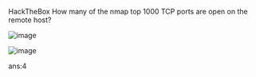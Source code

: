HackTheBox
How many of the nmap top 1000 TCP ports are open on the remote host?

![image](https://github.com/user-attachments/assets/7a33649b-012d-4895-9da0-32f59dd6302d)

![image](https://github.com/user-attachments/assets/8d83f47a-87e8-48e8-8658-699d7c09fa08)

ans:4
